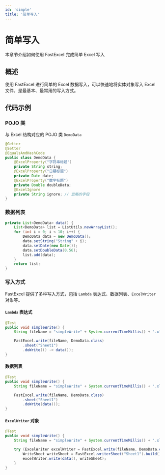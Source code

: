 ```yaml
---
id: 'simple'
title: '简单写入'
---
```


# 简单写入
本章节介绍如何使用 FastExcel 完成简单 Excel 写入

## 概述
使用 FastExcel 进行简单的 Excel 数据写入，可以快速地将实体对象写入 Excel 文件，是最基本、最常用的写入方式。

## 代码示例

### POJO 类
与 Excel 结构对应的 POJO 类 `DemoData`

```java
@Getter
@Setter
@EqualsAndHashCode
public class DemoData {
    @ExcelProperty("字符串标题")
    private String string;
    @ExcelProperty("日期标题")
    private Date date;
    @ExcelProperty("数字标题")
    private Double doubleData;
    @ExcelIgnore
    private String ignore; // 忽略的字段
}
```

### 数据列表

```java
private List<DemoData> data() {
    List<DemoData> list = ListUtils.newArrayList();
    for (int i = 0; i < 10; i++) {
        DemoData data = new DemoData();
        data.setString("String" + i);
        data.setDate(new Date());
        data.setDoubleData(0.56);
        list.add(data);
    }
    return list;
}
```


### 写入方式

FastExcel 提供了多种写入方式，包括 `Lambda` 表达式、数据列表、`ExcelWriter` 对象等。

#### `Lambda` 表达式
```java
@Test
public void simpleWrite() {
    String fileName = "simpleWrite" + System.currentTimeMillis() + ".xlsx";

    FastExcel.write(fileName, DemoData.class)
        .sheet("Sheet1")
        .doWrite(() -> data());
}
```

#### 数据列表
```java
@Test
public void simpleWrite() {
    String fileName = "simpleWrite" + System.currentTimeMillis() + ".xlsx";

    FastExcel.write(fileName, DemoData.class)
        .sheet("Sheet1")
        .doWrite(data());
}
```

#### `ExcelWriter` 对象
```java
@Test
public void simpleWrite() {
    String fileName = "simpleWrite" + System.currentTimeMillis() + ".xlsx";

    try (ExcelWriter excelWriter = FastExcel.write(fileName, DemoData.class).build()) {
        WriteSheet writeSheet = FastExcel.writerSheet("Sheet1").build();
        excelWriter.write(data(), writeSheet);
    }
}
```
